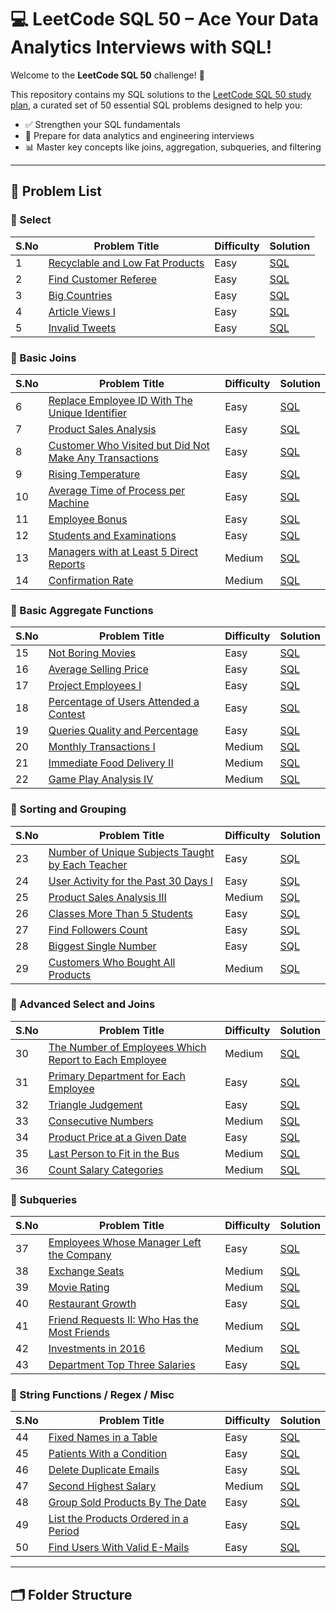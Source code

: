 # 💻 LeetCode SQL 50 – Ace Your Data Analytics Interviews with SQL!

Welcome to the **LeetCode SQL 50** challenge! 🚀

This repository contains my SQL solutions to the [LeetCode SQL 50 study plan](https://leetcode.com/study-plan/sql/), a curated set of 50 essential SQL problems designed to help you:

- ✅ Strengthen your SQL fundamentals  
- 🧠 Prepare for data analytics and engineering interviews  
- 📊 Master key concepts like joins, aggregation, subqueries, and filtering  

---

## 📘 Problem List

### 🔹 Select

| S.No | Problem Title | Difficulty | Solution |
|------|---------------|------------|----------|
| 1 | [Recyclable and Low Fat Products](https://leetcode.com/problems/recyclable-and-low-fat-products/) | Easy | [SQL](solutions/01-recyclable-low-fat-products.sql) |
| 2 | [Find Customer Referee](https://leetcode.com/problems/find-customer-referee/) | Easy | [SQL](solutions/02-find-customer-referee.sql) |
| 3 | [Big Countries](https://leetcode.com/problems/big-countries/) | Easy | [SQL](solutions/03-big-countries.sql) |
| 4 | [Article Views I](https://leetcode.com/problems/article-views-i/) | Easy | [SQL](solutions/04-article-views-i.sql) |
| 5 | [Invalid Tweets](https://leetcode.com/problems/invalid-tweets/) | Easy | [SQL](solutions/05-invalid-tweets.sql) |

### 🔹 Basic Joins

| S.No | Problem Title | Difficulty | Solution |
|------|---------------|------------|----------|
| 6 | [Replace Employee ID With The Unique Identifier](https://leetcode.com/problems/replace-employee-id-with-the-unique-identifier/) | Easy | [SQL](solutions/06-replace-employee-id.sql) |
| 7 | [Product Sales Analysis](https://leetcode.com/problems/product-sales-analysis/) | Easy | [SQL](solutions/07-product-sales-analysis.sql) |
| 8 | [Customer Who Visited but Did Not Make Any Transactions](https://leetcode.com/problems/customer-who-visited-but-did-not-make-any-transactions/) | Easy | [SQL](solutions/08-no-transactions.sql) |
| 9 | [Rising Temperature](https://leetcode.com/problems/rising-temperature/) | Easy | [SQL](solutions/09-rising-temperature.sql) |
| 10 | [Average Time of Process per Machine](https://leetcode.com/problems/average-time-of-process-per-machine/) | Easy | [SQL](solutions/10-avg-time-process.sql) |
| 11 | [Employee Bonus](https://leetcode.com/problems/employee-bonus/) | Easy | [SQL](solutions/11-employee-bonus.sql) |
| 12 | [Students and Examinations](https://leetcode.com/problems/students-and-examinations/) | Easy | [SQL](solutions/12-students-exams.sql) |
| 13 | [Managers with at Least 5 Direct Reports](https://leetcode.com/problems/managers-with-at-least-5-direct-reports/) | Medium | [SQL](solutions/13-managers-5-reports.sql) |
| 14 | [Confirmation Rate](https://leetcode.com/problems/confirmation-rate/) | Medium | [SQL](solutions/14-confirmation-rate.sql) |

### 🔹 Basic Aggregate Functions

| S.No | Problem Title | Difficulty | Solution |
|------|---------------|------------|----------|
| 15 | [Not Boring Movies](https://leetcode.com/problems/not-boring-movies/) | Easy | [SQL](solutions/15-not-boring-movies.sql) |
| 16 | [Average Selling Price](https://leetcode.com/problems/average-selling-price/) | Easy | [SQL](solutions/16-avg-selling-price.sql) |
| 17 | [Project Employees I](https://leetcode.com/problems/project-employees-i/) | Easy | [SQL](solutions/17-project-employees-i.sql) |
| 18 | [Percentage of Users Attended a Contest](https://leetcode.com/problems/percentage-of-users-attended-a-contest/) | Easy | [SQL](solutions/18-users-attended-contest.sql) |
| 19 | [Queries Quality and Percentage](https://leetcode.com/problems/queries-quality-and-percentage/) | Easy | [SQL](solutions/19-queries-quality.sql) |
| 20 | [Monthly Transactions I](https://leetcode.com/problems/monthly-transactions-i/) | Medium | [SQL](solutions/20-monthly-transactions.sql) |
| 21 | [Immediate Food Delivery II](https://leetcode.com/problems/immediate-food-delivery-ii/) | Medium | [SQL](solutions/21-food-delivery.sql) |
| 22 | [Game Play Analysis IV](https://leetcode.com/problems/game-play-analysis-iv/) | Medium | [SQL](solutions/22-gameplay-analysis.sql) |

### 🔹 Sorting and Grouping

| S.No | Problem Title | Difficulty | Solution |
|------|---------------|------------|----------|
| 23 | [Number of Unique Subjects Taught by Each Teacher](https://leetcode.com/problems/number-of-unique-subjects-taught-by-each-teacher/) | Easy | [SQL](solutions/23-teacher-subjects.sql) |
| 24 | [User Activity for the Past 30 Days I](https://leetcode.com/problems/user-activity-for-the-past-30-days-i/) | Easy | [SQL](solutions/24-user-activity.sql) |
| 25 | [Product Sales Analysis III](https://leetcode.com/problems/product-sales-analysis-iii/) | Medium | [SQL](solutions/25-sales-analysis-3.sql) |
| 26 | [Classes More Than 5 Students](https://leetcode.com/problems/classes-more-than-5-students/) | Easy | [SQL](solutions/26-classes-5-students.sql) |
| 27 | [Find Followers Count](https://leetcode.com/problems/find-followers-count/) | Easy | [SQL](solutions/27-followers-count.sql) |
| 28 | [Biggest Single Number](https://leetcode.com/problems/biggest-single-number/) | Easy | [SQL](solutions/28-biggest-single-number.sql) |
| 29 | [Customers Who Bought All Products](https://leetcode.com/problems/customers-who-bought-all-products/) | Medium | [SQL](solutions/29-all-products.sql) |

### 🔹 Advanced Select and Joins

| S.No | Problem Title | Difficulty | Solution |
|------|---------------|------------|----------|
| 30 | [The Number of Employees Which Report to Each Employee](https://leetcode.com/problems/the-number-of-employees-which-report-to-each-employee/) | Medium | [SQL](solutions/30-report-count.sql) |
| 31 | [Primary Department for Each Employee](https://leetcode.com/problems/primary-department-for-each-employee/) | Easy | [SQL](solutions/31-primary-department.sql) |
| 32 | [Triangle Judgement](https://leetcode.com/problems/triangle-judgement/) | Easy | [SQL](solutions/32-triangle-judgement.sql) |
| 33 | [Consecutive Numbers](https://leetcode.com/problems/consecutive-numbers/) | Medium | [SQL](solutions/33-consecutive-numbers.sql) |
| 34 | [Product Price at a Given Date](https://leetcode.com/problems/product-price-at-a-given-date/) | Easy | [SQL](solutions/34-product-price-date.sql) |
| 35 | [Last Person to Fit in the Bus](https://leetcode.com/problems/last-person-to-fit-in-the-bus/) | Medium | [SQL](solutions/35-last-person-bus.sql) |
| 36 | [Count Salary Categories](https://leetcode.com/problems/count-salary-categories/) | Medium | [SQL](solutions/36-salary-categories.sql) |

### 🔹 Subqueries

| S.No | Problem Title | Difficulty | Solution |
|------|---------------|------------|----------|
| 37 | [Employees Whose Manager Left the Company](https://leetcode.com/problems/employees-whose-manager-left-the-company/) | Easy | [SQL](solutions/37-manager-left.sql) |
| 38 | [Exchange Seats](https://leetcode.com/problems/exchange-seats/) | Medium | [SQL](solutions/38-exchange-seats.sql) |
| 39 | [Movie Rating](https://leetcode.com/problems/movie-rating/) | Medium | [SQL](solutions/39-movie-rating.sql) |
| 40 | [Restaurant Growth](https://leetcode.com/problems/restaurant-growth/) | Easy | [SQL](solutions/40-restaurant-growth.sql) |
| 41 | [Friend Requests II: Who Has the Most Friends](https://leetcode.com/problems/friend-requests-ii-who-has-the-most-friends/) | Medium | [SQL](solutions/41-most-friends.sql) |
| 42 | [Investments in 2016](https://leetcode.com/problems/investments-in-2016/) | Medium | [SQL](solutions/42-investments-2016.sql) |
| 43 | [Department Top Three Salaries](https://leetcode.com/problems/department-top-three-salaries/) | Easy | [SQL](solutions/43-top-three-salaries.sql) |

### 🔹 String Functions / Regex / Misc

| S.No | Problem Title | Difficulty | Solution |
|------|---------------|------------|----------|
| 44 | [Fixed Names in a Table](https://leetcode.com/problems/fix-names-in-a-table/) | Easy | [SQL](solutions/44-fixed-names.sql) |
| 45 | [Patients With a Condition](https://leetcode.com/problems/patients-with-a-condition/) | Easy | [SQL](solutions/45-patient-condition.sql) |
| 46 | [Delete Duplicate Emails](https://leetcode.com/problems/delete-duplicate-emails/) | Easy | [SQL](solutions/46-delete-duplicate-emails.sql) |
| 47 | [Second Highest Salary](https://leetcode.com/problems/second-highest-salary/) | Medium | [SQL](solutions/47-second-highest-salary.sql) |
| 48 | [Group Sold Products By The Date](https://leetcode.com/problems/group-sold-products-by-the-date/) | Easy | [SQL](solutions/48-group-products.sql) |
| 49 | [List the Products Ordered in a Period](https://leetcode.com/problems/list-the-products-ordered-in-a-period/) | Easy | [SQL](solutions/49-products-ordered-period.sql) |
| 50 | [Find Users With Valid E-Mails](https://leetcode.com/problems/find-users-with-valid-e-mails/) | Easy | [SQL](solutions/50-valid-emails.sql) |

---

## 🗂 Folder Structure

